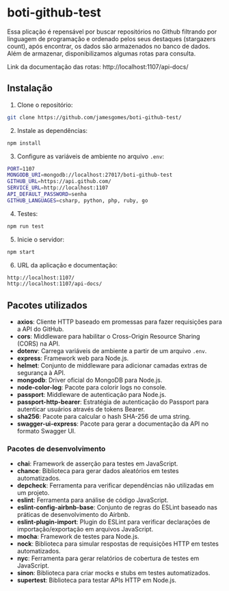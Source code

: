 # boti-github-test

Essa plicação é repensável por buscar repositórios no Github filtrando por linguagem de programação e ordenado pelos seus destaques (stargazers count), após encontrar, os dados são armazenados no banco de dados. Além de armazenar, disponibilizamos algumas rotas para consulta.

Link da documentação das rotas: http://localhost:1107/api-docs/



## Instalação

1. Clone o repositório:

```sh
git clone https://github.com/jamesgomes/boti-github-test/
```

2. Instale as dependências:

```sh
npm install
```


3. Configure as variáveis de ambiente no arquivo `.env`:

```sh
PORT=1107
MONGODB_URI=mongodb://localhost:27017/boti-github-test
GITHUB_URL=https://api.github.com/
SERVICE_URL=http://localhost:1107
API_DEFAULT_PASSWORD=senha
GITHUB_LANGUAGES=csharp, python, php, ruby, go
```
4. Testes:

```sh
npm run test
```

5. Inicie o servidor:
```sh
npm start
```
6. URL da aplicação e documentação:

```sh
http://localhost:1107/
http://localhost:1107/api-docs/
```


## Pacotes utilizados

- **axios**: Cliente HTTP baseado em promessas para fazer requisições para a API do GitHub.
- **cors**: Middleware para habilitar o Cross-Origin Resource Sharing (CORS) na API.
- **dotenv**: Carrega variáveis de ambiente a partir de um arquivo `.env`.
- **express**: Framework web para Node.js.
- **helmet**: Conjunto de middleware para adicionar camadas extras de segurança à API.
- **mongodb**: Driver oficial do MongoDB para Node.js.
- **node-color-log**: Pacote para colorir logs no console.
- **passport**: Middleware de autenticação para Node.js.
- **passport-http-bearer**: Estratégia de autenticação do Passport para autenticar usuários através de tokens Bearer.
- **sha256**: Pacote para calcular o hash SHA-256 de uma string.
- **swagger-ui-express**: Pacote para gerar a documentação da API no formato Swagger UI.

### Pacotes de desenvolvimento

- **chai**: Framework de asserção para testes em JavaScript.
- **chance**: Biblioteca para gerar dados aleatórios em testes automatizados.
- **depcheck**: Ferramenta para verificar dependências não utilizadas em um projeto.
- **eslint**: Ferramenta para análise de código JavaScript.
- **eslint-config-airbnb-base**: Conjunto de regras do ESLint baseado nas práticas de desenvolvimento do Airbnb.
- **eslint-plugin-import**: Plugin do ESLint para verificar declarações de importação/exportação em arquivos JavaScript.
- **mocha**: Framework de testes para Node.js.
- **nock**: Biblioteca para simular respostas de requisições HTTP em testes automatizados.
- **nyc**: Ferramenta para gerar relatórios de cobertura de testes em JavaScript.
- **sinon**: Biblioteca para criar mocks e stubs em testes automatizados.
- **supertest**: Biblioteca para testar APIs HTTP em Node.js.